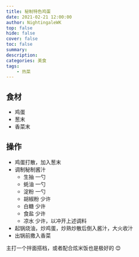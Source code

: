 ```yaml
---
title: 秘制特色鸡蛋
date: 2021-02-21 12:00:00
author: NightingaleWK
top: false
hide: false
cover: false
toc: false
summary: 
description: 
categories: 美食
tags:
    - 热菜
---
```

## 食材
- 鸡蛋
- 葱末
- 香菜末
## 操作
- 鸡蛋打散，加入葱末
- 调制秘制酱汁
  - 生抽 一勺
  - 蚝油 一勺
  - 淀粉 一勺
  - 胡椒粉 少许
  - 白糖 少许
  - 食盐 少许
  - 凉水 少许，以冲开上述调料
- 起锅烧油，炒鸡蛋，炒熟炒散后倒入酱汁，大火收汁
- 出锅前撒入香菜

主打一个拌面搭档，或者配合炫米饭也是极好的 😊